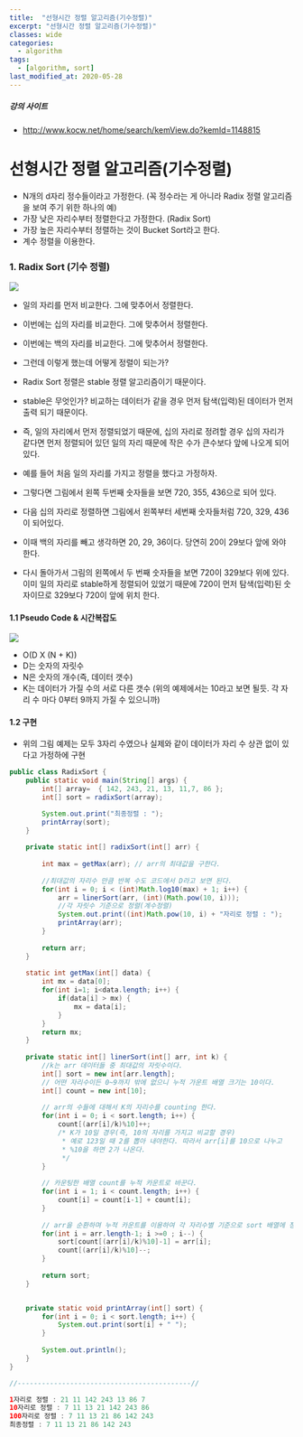 ```yaml
---
title:  "선형시간 정렬 알고리즘(기수정렬)"
excerpt: "선형시간 정렬 알고리즘(기수정렬)"
classes: wide
categories:
  - algorithm
tags:
  - [algorithm, sort]
last_modified_at: 2020-05-28
---
```


##### 강의 사이트

* http://www.kocw.net/home/search/kemView.do?kemId=1148815



# 선형시간 정렬 알고리즘(기수정렬)

* N개의 d자리 정수들이라고 가정한다. (꼭 정수라는 게 아니라 Radix 정렬 알고리즘을 보여 주기 위한 하나의 예)
* 가장 낮은 자리수부터 정렬한다고 가정한다. (Radix Sort)
* 가장 높은 자리수부터 정렬하는 것이 Bucket Sort라고 한다.
* 계수 정렬을 이용한다.



### 1. Radix Sort (기수 정렬)

![]({{site.url}}/assets/images/algo46.PNG)

* 일의 자리를 먼저 비교한다. 그에 맞추어서 정렬한다.
* 이번에는 십의 자리를 비교한다. 그에 맞추어서 정렬한다.
* 이번에는 백의 자리를 비교한다. 그에 맞추어서 정렬한다.
* 그런데 이렇게 했는데 어떻게 정렬이 되는가?

* Radix Sort 정렬은 stable 정렬 알고리즘이기 때문이다.
* stable은 무엇인가? 비교하는 데이터가 같을 경우 먼저 탐색(입력)된 데이터가 먼저 출력 되기 때문이다.
* 즉, 일의 자리에서 먼저 정렬되었기 때문에, 십의 자리로 정려할 경우 십의 자리가 같다면 먼저 정렬되어 있던 일의 자리 때문에 작은 수가 큰수보다 앞에 나오게 되어 있다.
* 예를 들어 처음 일의 자리를 가지고 정렬을 했다고 가정하자.
* 그렇다면 그림에서 왼쪽 두번째 숫자들을 보면 720, 355, 436으로 되어 있다.
* 다음 십의 자리로 정렬하면 그림에서 왼쪽부터 세번째 숫자들처럼 720, 329, 436이 되어있다.
* 이때 백의 자리를 빼고 생각하면 20, 29, 36이다. 당연히 20이 29보다 앞에 와야 한다.
* 다시 돌아가서 그림의 왼쪽에서 두 번째 숫자들을 보면 720이 329보다 위에 있다. 이미 일의 자리로 stable하게  정렬되어 있었기 때문에 720이 먼저 탐색(입력)된 숫자이므로 329보다 720이 앞에 위치 한다.



#### 1.1 Pseudo Code & 시간복잡도

![]({{site.url}}/assets/images/algo47.PNG)

* O(D X (N + K))
* D는 숫자의 자릿수
* N은 숫자의 개수(즉, 데이터 갯수)
* K는 데이터가 가질 수의 서로 다른 갯수 (위의 예제에서는 10라고 보면 될듯. 각 자리 수 마다 0부터 9까지 가질 수 있으니까)

#### 1.2 구현

* 위의 그림 예제는 모두 3자리 수였으나 실제와 같이 데이터가 자리 수 상관 없이 있다고 가정하에 구현

```java
public class RadixSort {
	public static void main(String[] args) {
		int[] array=  { 142, 243, 21, 13, 11,7, 86 };
		int[] sort = radixSort(array);

		System.out.print("최종정렬 : ");
		printArray(sort);
	}
	
	private static int[] radixSort(int[] arr) {
		
		int max = getMax(arr); // arr의 최대값을 구한다.
		
		//최대값의 자리수 만큼 반복 수도 코드에서 D라고 보면 된다.
		for(int i = 0; i < (int)Math.log10(max) + 1; i++) {
			arr = linerSort(arr, (int)(Math.pow(10, i)));
			//각 자릿수 기준으로 정렬(계수정렬)
			System.out.print((int)Math.pow(10, i) + "자리로 정렬 : ");
			printArray(arr);
		}
		
		return arr;
	}
	
	static int getMax(int[] data) {
		int mx = data[0];
		for(int i=1; i<data.length; i++) {
			if(data[i] > mx) {
				mx = data[i];
			}
		}
		return mx;
	}
	
	private static int[] linerSort(int[] arr, int k) {
		//k는 arr 데이터들 중 최대값의 자릿수이다.
		int[] sort = new int[arr.length];
		// 어떤 자리수이든 0~9까지 밖에 없으니 누적 가운트 배열 크기는 10이다.
		int[] count = new int[10];
		
		// arr의 수들에 대해서 K의 자리수를 counting 한다.
		for(int i = 0; i < sort.length; i++) {
			count[(arr[i]/k)%10]++;
			/* K가 10일 경우(즉, 10의 자리를 가지고 비교할 경우)
			 * 예로 123일 때 2를 뽑아 내야한다. 따라서 arr[i]를 10으로 나누고
			 * %10을 하면 2가 나온다.
			 */
		}
		
		// 카운팅한 배열 count를 누적 카운트로 바꾼다.
		for(int i = 1; i < count.length; i++) {
			count[i] = count[i-1] + count[i];
		}
		
		// arr을 순환하며 누적 카운트를 이용하여 각 자리수별 기준으로 sort 배열에 정렬한다.
		for(int i = arr.length-1; i >=0 ; i--) {
			sort[count[(arr[i]/k)%10]-1] = arr[i];
			count[(arr[i]/k)%10]--;
		}
		
		return sort;
	}


	private static void printArray(int[] sort) {
		for(int i = 0; i < sort.length; i++) {
			System.out.print(sort[i] + " ");
		}
		
		System.out.println();
	}
}

//-------------------------------------------//

1자리로 정렬 : 21 11 142 243 13 86 7 
10자리로 정렬 : 7 11 13 21 142 243 86 
100자리로 정렬 : 7 11 13 21 86 142 243 
최종정렬 : 7 11 13 21 86 142 243 
```

